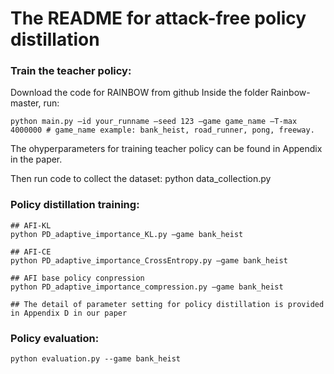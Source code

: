 ﻿# The README for attack-free policy distillation

### Train the teacher policy:
Download the code for RAINBOW from github 
Inside the folder Rainbow-master, run: 

    python main.py —id your_runname —seed 123 —game game_name —T-max 4000000 # game_name example: bank_heist, road_runner, pong, freeway.

The ohyperparameters for training teacher policy can be found in Appendix in the paper.

Then run code to collect the dataset:
	python data_collection.py
### Policy distillation training:
	## AFI-KL
	python PD_adaptive_importance_KL.py —game bank_heist

	## AFI-CE
	python PD_adaptive_importance_CrossEntropy.py —game bank_heist

	## AFI base policy conpression
	python PD_adaptive_importance_compression.py —game bank_heist

	## The detail of parameter setting for policy distillation is provided in Appendix D in our paper

### Policy evaluation:
	python evaluation.py --game bank_heist
